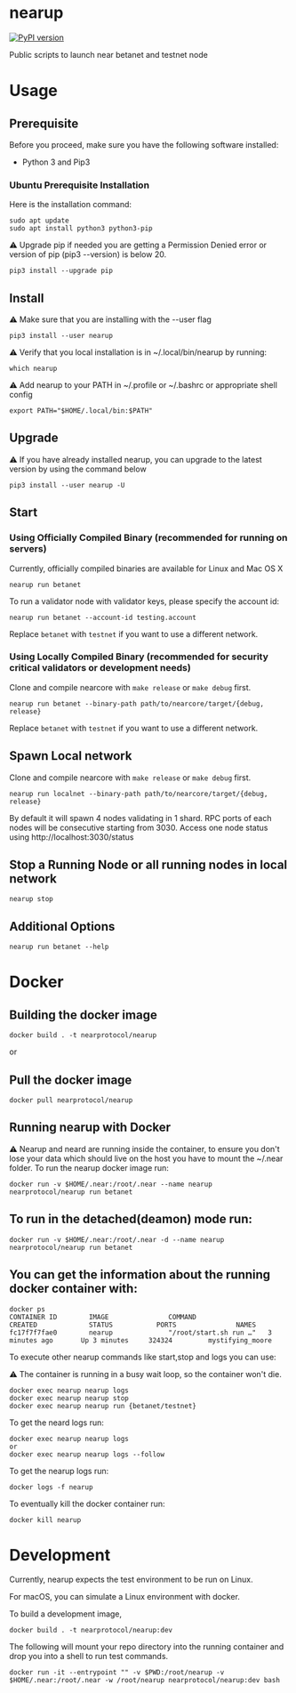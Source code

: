 # nearup

[![PyPI version](https://badge.fury.io/py/nearup.svg)](https://pypi.org/project/nearup/)

Public scripts to launch near betanet and testnet node

# Usage

## Prerequisite

Before you proceed, make sure you have the following software installed:

* Python 3 and Pip3

### Ubuntu Prerequisite Installation

Here is the installation command:

```
sudo apt update
sudo apt install python3 python3-pip
```

:warning:  Upgrade pip if needed you are getting a Permission Denied error or version of pip (pip3 --version) is below 20.
```
pip3 install --upgrade pip
```
## Install
:warning: Make sure that you are installing with the --user flag
```
pip3 install --user nearup
```

:warning: Verify that you local installation is in ~/.local/bin/nearup by running:
```
which nearup
```

:warning: Add nearup to your PATH in ~/.profile or ~/.bashrc or appropriate shell config
```
export PATH="$HOME/.local/bin:$PATH"
```

## Upgrade
:warning:  If you have already installed nearup, you can upgrade to the latest version by using the command below
```
pip3 install --user nearup -U
```

## Start

### Using Officially Compiled Binary (recommended for running on servers)

Currently, officially compiled binaries are available for Linux and Mac OS X

```
nearup run betanet
```

To run a validator node with validator keys, please specify the account id:
```
nearup run betanet --account-id testing.account
```


Replace `betanet` with `testnet` if you want to use a different network.

### Using Locally Compiled Binary (recommended for security critical validators or development needs)

Clone and compile nearcore with `make release` or `make debug` first.

```
nearup run betanet --binary-path path/to/nearcore/target/{debug, release}
```

Replace `betanet` with `testnet` if you want to use a different network.

## Spawn Local network

Clone and compile nearcore with `make release` or `make debug` first.

```
nearup run localnet --binary-path path/to/nearcore/target/{debug, release}
```

By default it will spawn 4 nodes validating in 1 shard.
RPC ports of each nodes will be consecutive starting from 3030.
Access one node status using http://localhost:3030/status

## Stop a Running Node or all running nodes in local network

```
nearup stop
```

## Additional Options

```
nearup run betanet --help
```

# Docker
## Building the docker image
```
docker build . -t nearprotocol/nearup
```
or 
## Pull the docker image
```
docker pull nearprotocol/nearup
```

## Running nearup with Docker
:warning: Nearup and neard are running inside the container, to ensure you don't lose your data which should live on the host you have to mount the ~/.near folder.
To run the nearup docker image run:
```
docker run -v $HOME/.near:/root/.near --name nearup nearprotocol/nearup run betanet
```

## To run in the detached(deamon) mode run:
```
docker run -v $HOME/.near:/root/.near -d --name nearup nearprotocol/nearup run betanet
```

## You can get the information about the running docker container with:
```
docker ps
CONTAINER ID        IMAGE               COMMAND                  CREATED             STATUS           PORTS               NAMES
fc17f7f7fae0        nearup              "/root/start.sh run …"   3 minutes ago       Up 3 minutes     324324         mystifying_moore
```

To execute other nearup commands like start,stop  and logs you can use:

:warning: The container is running in a busy wait loop, so the container won't die.
```
docker exec nearup nearup logs
docker exec nearup nearup stop
docker exec nearup nearup run {betanet/testnet}
```

To get the neard logs run:
```
docker exec nearup nearup logs
or
docker exec nearup nearup logs --follow
```
To get the nearup logs run:
```
docker logs -f nearup
```

To eventually kill the docker container run:
```
docker kill nearup
```

# Development

Currently, nearup expects the test environment to be run on Linux.

For macOS, you can simulate a Linux environment with docker.

To build a development image,

```
docker build . -t nearprotocol/nearup:dev
```

The following will mount your repo directory into the running container and drop you into a shell to run test commands.

```
docker run -it --entrypoint "" -v $PWD:/root/nearup -v $HOME/.near:/root/.near -w /root/nearup nearprotocol/nearup:dev bash
```
